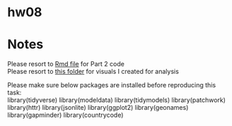 # hw08
# Notes 
Please resort to [Rmd file](API-and-Analysis.Rmd) for Part 2 code  
Please resort to [this folder](API-and-Analysis_files) for visuals I created for analysis

Please make sure below packages are installed before reproducing this task:  
library(tidyverse)
library(modeldata)
library(tidymodels)
library(patchwork)
library(httr)
library(jsonlite)
library(ggplot2)
library(geonames)
library(gapminder)
library(countrycode)
